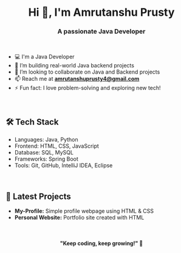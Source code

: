 <!--## Hi there 👋-->

<!--
**amrutanshuprusty/amrutanshuprusty** is a ✨ _special_ ✨ repository because its `README.md` (this file) appears on your GitHub profile.

Here are some ideas to get you started:

- 🔭 I’m currently working on ...
- 🌱 I’m currently learning ...
- 👯 I’m looking to collaborate on ...
- 🤔 I’m looking for help with ...
- 💬 Ask me about ...
- 📫 How to reach me: ...
- 😄 Pronouns: ...
- ⚡ Fun fact: ...
-->
<!--![Java](https://img.shields.io/badge/Java-ED8B00?style=for-the-badge&logo=java&logoColor=white)
![Spring Boot](https://img.shields.io/badge/Spring%20Boot-6DB33F?style=for-the-badge&logo=spring-boot&logoColor=white)
![MySQL](https://img.shields.io/badge/MySQL-005C84?style=for-the-badge&logo=mysql&logoColor=white)-->
<h1 align="center">Hi 👋, I'm Amrutanshu Prusty</h1>

<h3 align="center">A passionate Java Developer</h3>

<br/>

- 💻 I'm a Java Developer 
- 🔭 I’m building real-world Java backend projects  
- 🤝 I’m looking to collaborate on Java and Backend projects  
- 📫 Reach me at **amrutanshuprusty4@gmail.com**  
- ⚡ Fun fact: I love problem-solving and exploring new tech!

<br/>

<h2>🛠️ Tech Stack</h2>

<ul>
  <li>Languages: Java, Python</li>
  <li>Frontend: HTML, CSS, JavaScript</li>
  <li>Database: SQL, MySQL</li>
  <li>Frameworks: Spring Boot</li>
  <li>Tools: Git, GitHub, IntelliJ IDEA, Eclipse</li>
</ul>

<!--<br/>

<h2>📈 GitHub Stats</h2>

<p align="center">
  <img src="https://github-readme-stats.vercel.app/api?username=amrutanshuprusty&show_icons=true&theme=tokyonight" alt="Amrutanshu Prusty's GitHub Stats" />
</p>-->

<br/>

<h2>🚀 Latest Projects</h2>

<ul>
  <li><b>My-Profile:</b> Simple profile webpage using HTML & CSS</li>
  <li><b>Personal Website:</b> Portfolio site created with HTML</li>
</ul>

<br/>

<h4 align="center">"Keep coding, keep growing!" 🚀</h4>



